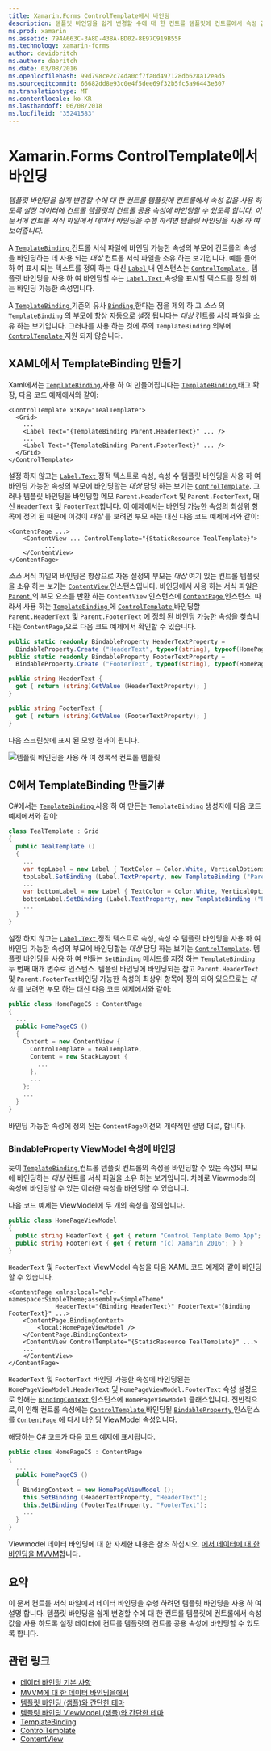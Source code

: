 ```yaml
---
title: Xamarin.Forms ControlTemplate에서 바인딩
description: 템플릿 바인딩을 쉽게 변경할 수에 대 한 컨트롤 템플릿에 컨트롤에서 속성 값을 사용 하도록 설정 데이터에 컨트롤 템플릿의 컨트롤 공용 속성에 바인딩할 수 있도록 합니다. 이 문서에 컨트롤 서식 파일에서 데이터 바인딩을 수행 하려면 템플릿 바인딩을 사용 하 여 보여줍니다.
ms.prod: xamarin
ms.assetid: 794A663C-3A8D-438A-BD02-8E97C919B55F
ms.technology: xamarin-forms
author: davidbritch
ms.author: dabritch
ms.date: 03/08/2016
ms.openlocfilehash: 99d798ce2c74da0cf7fa0d497128db628a12ead5
ms.sourcegitcommit: 66682dd8e93c0e4f5dee69f32b5fc5a96443e307
ms.translationtype: MT
ms.contentlocale: ko-KR
ms.lasthandoff: 06/08/2018
ms.locfileid: "35241583"
---
```

# <a name="binding-from-a-xamarinforms-controltemplate"></a>Xamarin.Forms ControlTemplate에서 바인딩

_템플릿 바인딩을 쉽게 변경할 수에 대 한 컨트롤 템플릿에 컨트롤에서 속성 값을 사용 하도록 설정 데이터에 컨트롤 템플릿의 컨트롤 공용 속성에 바인딩할 수 있도록 합니다. 이 문서에 컨트롤 서식 파일에서 데이터 바인딩을 수행 하려면 템플릿 바인딩을 사용 하 여 보여줍니다._

A [ `TemplateBinding` ](https://developer.xamarin.com/api/type/Xamarin.Forms.TemplateBinding/) 컨트롤 서식 파일에 바인딩 가능한 속성의 부모에 컨트롤의 속성을 바인딩하는 데 사용 되는 *대상* 컨트롤 서식 파일을 소유 하는 보기입니다. 예를 들어 하 여 표시 되는 텍스트를 정의 하는 대신 [ `Label` ](https://developer.xamarin.com/api/type/Xamarin.Forms.Label/) 내 인스턴스는 [ `ControlTemplate` ](https://developer.xamarin.com/api/type/Xamarin.Forms.ControlTemplate/), 템플릿 바인딩을 사용 하 여 바인딩할 수는 [ `Label.Text` ](https://developer.xamarin.com/api/property/Xamarin.Forms.Label.Text/) 속성을 표시할 텍스트를 정의 하는 바인딩 가능한 속성입니다.

A [ `TemplateBinding` ](https://developer.xamarin.com/api/type/Xamarin.Forms.TemplateBinding/) 기존의 유사 [ `Binding` ](https://developer.xamarin.com/api/type/Xamarin.Forms.Binding/)한다는 점을 제외 하 고 *소스* 의 `TemplateBinding` 의 부모에 항상 자동으로 설정 됩니다는 *대상* 컨트롤 서식 파일을 소유 하는 보기입니다. 그러나를 사용 하는 것에 주의 `TemplateBinding` 외부에 [ `ControlTemplate` ](https://developer.xamarin.com/api/type/Xamarin.Forms.ControlTemplate/) 지원 되지 않습니다.

## <a name="creating-a-templatebinding-in-xaml"></a>XAML에서 TemplateBinding 만들기

Xaml에서는 [ `TemplateBinding` ](https://developer.xamarin.com/api/type/Xamarin.Forms.TemplateBinding/) 사용 하 여 만들어집니다는 [ `TemplateBinding` ](https://developer.xamarin.com/api/type/Xamarin.Forms.Xaml.TemplateBindingExtension/) 태그 확장, 다음 코드 예제에서와 같이:

```xaml
<ControlTemplate x:Key="TealTemplate">
  <Grid>
    ...
    <Label Text="{TemplateBinding Parent.HeaderText}" ... />
    ...
    <Label Text="{TemplateBinding Parent.FooterText}" ... />
  </Grid>
</ControlTemplate>
```

설정 하지 않고는 [ `Label.Text` ](https://developer.xamarin.com/api/property/Xamarin.Forms.Label.Text/) 정적 텍스트로 속성, 속성 수 템플릿 바인딩을 사용 하 여 바인딩 가능한 속성의 부모에 바인딩할는 *대상* 담당 하는 보기는 [ `ControlTemplate`](https://developer.xamarin.com/api/type/Xamarin.Forms.ControlTemplate/). 그러나 템플릿 바인딩을 바인딩할 메모 `Parent.HeaderText` 및 `Parent.FooterText`, 대신 `HeaderText` 및 `FooterText`합니다. 이 예제에서는 바인딩 가능한 속성의 최상위 항목에 정의 된 때문에 이것이 *대상* 를 보려면 부모 하는 대신 다음 코드 예제에서와 같이:

```xaml
<ContentPage ...>
    <ContentView ... ControlTemplate="{StaticResource TealTemplate}">
          ...
    </ContentView>
</ContentPage>
```

*소스* 서식 파일의 바인딩은 항상으로 자동 설정의 부모는 *대상* 여기 있는 컨트롤 템플릿을 소유 하는 보기는 [ `ContentView` ](https://developer.xamarin.com/api/type/Xamarin.Forms.ContentView/) 인스턴스입니다. 바인딩에서 사용 하는 서식 파일은 [ `Parent` ](https://developer.xamarin.com/api/property/Xamarin.Forms.Element.Parent/) 의 부모 요소를 반환 하는 `ContentView` 인스턴스에 [ `ContentPage` ](https://developer.xamarin.com/api/type/Xamarin.Forms.ContentPage/) 인스턴스. 따라서 사용 하는 [ `TemplateBinding` ](https://developer.xamarin.com/api/type/Xamarin.Forms.TemplateBinding/) 에 [ `ControlTemplate` ](https://developer.xamarin.com/api/type/Xamarin.Forms.ControlTemplate/) 바인딩할 `Parent.HeaderText` 및 `Parent.FooterText` 에 정의 된 바인딩 가능한 속성을 찾습니다는 `ContentPage`,으로 다음 코드 예제에서 확인할 수 있습니다.

```csharp
public static readonly BindableProperty HeaderTextProperty =
  BindableProperty.Create ("HeaderText", typeof(string), typeof(HomePage), "Control Template Demo App");
public static readonly BindableProperty FooterTextProperty =
  BindableProperty.Create ("FooterText", typeof(string), typeof(HomePage), "(c) Xamarin 2016");

public string HeaderText {
  get { return (string)GetValue (HeaderTextProperty); }
}

public string FooterText {
  get { return (string)GetValue (FooterTextProperty); }
}
```

다음 스크린샷에 표시 된 모양 결과이 됩니다.

![](template-binding-images/teal-theme.png "템플릿 바인딩을 사용 하 여 청록색 컨트롤 템플릿")

## <a name="creating-a-templatebinding-in-c35"></a>C에서 TemplateBinding 만들기&#35;

C#에서는 [ `TemplateBinding` ](https://developer.xamarin.com/api/type/Xamarin.Forms.TemplateBinding/) 사용 하 여 만든는 `TemplateBinding` 생성자에 다음 코드 예제에서와 같이:

```csharp
class TealTemplate : Grid
{
  public TealTemplate ()
  {
    ...
    var topLabel = new Label { TextColor = Color.White, VerticalOptions = LayoutOptions.Center };
    topLabel.SetBinding (Label.TextProperty, new TemplateBinding ("Parent.HeaderText"));
    ...
    var bottomLabel = new Label { TextColor = Color.White, VerticalOptions = LayoutOptions.Center };
    bottomLabel.SetBinding (Label.TextProperty, new TemplateBinding ("Parent.FooterText"));
    ...
  }
}
```

설정 하지 않고는 [ `Label.Text` ](https://developer.xamarin.com/api/property/Xamarin.Forms.Label.Text/) 정적 텍스트로 속성, 속성 수 템플릿 바인딩을 사용 하 여 바인딩 가능한 속성의 부모에 바인딩할는 *대상* 담당 하는 보기는 [ `ControlTemplate`](https://developer.xamarin.com/api/type/Xamarin.Forms.ControlTemplate/). 템플릿 바인딩을 사용 하 여 만들는 [ `SetBinding` ](https://developer.xamarin.com/api/member/Xamarin.Forms.BindableObject.SetBinding/p/Xamarin.Forms.BindableProperty/Xamarin.Forms.BindingBase/) 메서드를 지정 하는 [ `TemplateBinding` ](https://developer.xamarin.com/api/type/Xamarin.Forms.TemplateBinding/) 두 번째 매개 변수로 인스턴스. 템플릿 바인딩에 바인딩되는 참고 `Parent.HeaderText` 및 `Parent.FooterText`바인딩 가능한 속성의 최상위 항목에 정의 되어 있으므로는 *대상* 를 보려면 부모 하는 대신 다음 코드 예제에서와 같이:

```csharp
public class HomePageCS : ContentPage
{
  ...
  public HomePageCS ()
  {
    Content = new ContentView {
      ControlTemplate = tealTemplate,
      Content = new StackLayout {
        ...
      },
      ...
    };
    ...
  }
}
```

바인딩 가능한 속성에 정의 된는 `ContentPage`이전의 개략적인 설명 대로, 합니다.

### <a name="binding-a-bindableproperty-to-a-viewmodel-property"></a>BindableProperty ViewModel 속성에 바인딩

듯이 [ `TemplateBinding` ](https://developer.xamarin.com/api/type/Xamarin.Forms.TemplateBinding/) 컨트롤 템플릿 컨트롤의 속성을 바인딩할 수 있는 속성의 부모에 바인딩하는 *대상* 컨트롤 서식 파일을 소유 하는 보기입니다. 차례로 Viewmodel의 속성에 바인딩할 수 있는 이러한 속성을 바인딩할 수 있습니다.

다음 코드 예제는 ViewModel에 두 개의 속성을 정의합니다.

```csharp
public class HomePageViewModel
{
  public string HeaderText { get { return "Control Template Demo App"; } }
  public string FooterText { get { return "(c) Xamarin 2016"; } }
}
```

`HeaderText` 및 `FooterText` ViewModel 속성을 다음 XAML 코드 예제와 같이 바인딩할 수 있습니다.

```xaml
<ContentPage xmlns:local="clr-namespace:SimpleTheme;assembly=SimpleTheme"
             HeaderText="{Binding HeaderText}" FooterText="{Binding FooterText}" ...>
    <ContentPage.BindingContext>
        <local:HomePageViewModel />
    </ContentPage.BindingContext>
    <ContentView ControlTemplate="{StaticResource TealTemplate}" ...>
    ...
    </ContentView>
</ContentPage>
```

`HeaderText` 및 `FooterText` 바인딩 가능한 속성에 바인딩된는 `HomePageViewModel.HeaderText` 및 `HomePageViewModel.FooterText` 속성 설정으로 인해는 [ `BindingContext` ](https://developer.xamarin.com/api/property/Xamarin.Forms.BindableObject.BindingContext/) 인스턴스에 `HomePageViewModel` 클래스입니다. 전반적으로,이 인해 컨트롤 속성에는 [ `ControlTemplate` ](https://developer.xamarin.com/api/type/Xamarin.Forms.ControlTemplate/) 바인딩될 [ `BindableProperty` ](https://developer.xamarin.com/api/type/Xamarin.Forms.BindableProperty/) 인스턴스를 [ `ContentPage` ](https://developer.xamarin.com/api/type/Xamarin.Forms.ContentPage/)에 다시 바인딩 ViewModel 속성입니다.

해당하는 C# 코드가 다음 코드 예제에 표시됩니다.

```csharp
public class HomePageCS : ContentPage
{
  ...
  public HomePageCS ()
  {
    BindingContext = new HomePageViewModel ();
    this.SetBinding (HeaderTextProperty, "HeaderText");
    this.SetBinding (FooterTextProperty, "FooterText");
    ...
  }
}
```

Viewmodel 데이터 바인딩에 대 한 자세한 내용은 참조 하십시오. [에서 데이터에 대 한 바인딩을 MVVM](~/xamarin-forms/xaml/xaml-basics/data-bindings-to-mvvm.md)합니다.

## <a name="summary"></a>요약

이 문서 컨트롤 서식 파일에서 데이터 바인딩을 수행 하려면 템플릿 바인딩을 사용 하 여 설명 합니다. 템플릿 바인딩을 쉽게 변경할 수에 대 한 컨트롤 템플릿에 컨트롤에서 속성 값을 사용 하도록 설정 데이터에 컨트롤 템플릿의 컨트롤 공용 속성에 바인딩할 수 있도록 합니다.



## <a name="related-links"></a>관련 링크

- [데이터 바인딩 기본 사항](~/xamarin-forms/xaml/xaml-basics/data-binding-basics.md)
- [MVVM에 대 한 데이터 바인딩을에서](~/xamarin-forms/xaml/xaml-basics/data-bindings-to-mvvm.md)
- [템플릿 바인딩 (샘플)와 간단한 테마](https://developer.xamarin.com/samples/xamarin-forms/templates/controltemplates/simplethemewithtemplatebinding/)
- [템플릿 바인딩 ViewModel (샘플)와 간단한 테마](https://developer.xamarin.com/samples/xamarin-forms/templates/controltemplates/simplethemewithtemplatebindingandviewmodel/)
- [TemplateBinding](https://developer.xamarin.com/api/type/Xamarin.Forms.TemplateBinding/)
- [ControlTemplate](https://developer.xamarin.com/api/type/Xamarin.Forms.ControlTemplate/)
- [ContentView](https://developer.xamarin.com/api/type/Xamarin.Forms.ContentView/)
